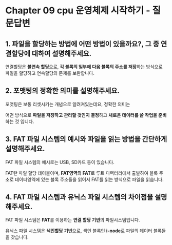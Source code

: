 # Chapter 09 cpu 운영체제 시작하기 - 질문답변





## 1. 파일을 할당하는 방법에 어떤 방법이 있을까요?, 그 중 연결할당에 대하여 설명해주세요.

연결할당은 **불연속 할당**으로, **각 블록의 일부에 다음 블록의 주소를 저장**하는 방식으로 파일을 할당하고 연속할당의 문제를 보완합니다. 


## 2. 포맷팅의 정확한 의미를 설명해주세요.

포맷팅은 보통 리셋시키는 개념으로 알려져있는데요, 정확한 의미는

어떤 방식으로 **파일을 저장하고 관리할 것인지 결정**하고 **새로운 데이터를 쓸 작업을 준비**하는 것 입니다.


## 3. FAT 파일 시스템의 예시와 파일을 읽는 방법을 간단하게 설명해주세요.

FAT 파일 시스템의 예시로는 USB, SD카드 등이 있습니다. 

FAT란 파일 할당 테이블이며, **FAT영역의 FAT**로 루트 디렉터리에서 출발하여 블록 주소로 데이터영역에 있는 블록 주소들을 읽어서 FAT를 읽는 방식으로 파일을 읽습니다.


## 4. FAT 파일 시스템과 유닉스 파일 시스템의 차이점을 설명해주세요.

FAT 파일 시스템은 **FAT**를 이용하는 **연결 할당 기반**의 파일시스템입니다.

유닉스 파일 시스템은 **색인할당 기반**으로, 색인 블록인 **i-node**로 파일의 데이터 블록들을 찾습니다.
